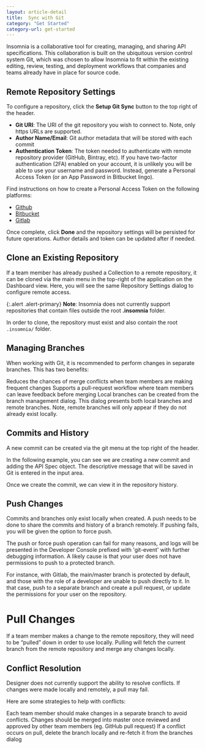 ```yaml
---
layout: article-detail
title:  Sync with Git
category: "Get Started"
category-url: get-started
---
```


Insomnia is a collaborative tool for creating, managing, and sharing API specifications. This collaboration is built on the ubiquitous version control system Git, which was chosen to allow Insomnia to fit within the existing editing, review, testing, and deployment workflows that companies and teams already have in place for source code.

## Remote Repository Settings

To configure a repository, click the **Setup Git Sync** button to the top right of the header.

* **Git URI**: The URI of the git repository you wish to connect to. Note, only https URLs are supported.
* **Author Name/Email**: Git author metadata that will be stored with each commit
* **Authentication Token**: The token needed to authenticate with remote repository provider (GitHub, Bintray, etc). If you have two-factor authentication (2FA) enabled on your account, it is unlikely you will be able to use your username and password. Instead, generate a Personal Access Token (or an App Password in Bitbucket lingo). 

Find instructions on how to create a Personal Access Token on the following platforms:

* [Github](https://docs.github.com/en/github/authenticating-to-github/keeping-your-account-and-data-secure/creating-a-personal-access-token)
* [Bitbucket](https://support.atlassian.com/bitbucket-cloud/docs/app-passwords/)
* [Gitlab](https://docs.gitlab.com/ee/user/profile/personal_access_tokens.html)

Once complete, click **Done** and the repository settings will be persisted for future operations. Author details and token can be updated after if needed.

## Clone an Existing Repository

If a team member has already pushed a Collection to a remote repository, it can be cloned via the main menu in the top-right of the application on the Dashboard view. Here, you will see the same Repository Settings dialog to configure remote access.

{:.alert .alert-primary}
**Note**: Insomnia does not currently support repositories that contain files outside the root **.insomnia** folder.

In order to clone, the repository must exist and also contain the root `.insomnia/` folder.

## Managing Branches
When working with Git, it is recommended to perform changes in separate branches. This has two benefits:

Reduces the chances of merge conflicts when team members are making frequent changes
Supports a pull-request workflow where team members can leave feedback before merging
Local branches can be created from the branch management dialog. This dialog presents both local branches and remote branches. Note, remote branches will only appear if they do not already exist locally.

## Commits and History
A new commit can be created via the git menu at the top right of the header.

In the following example, you can see we are creating a new commit and adding the API Spec object. The descriptive message that will be saved in Git is entered in the input area.

Once we create the commit, we can view it in the repository history.

## Push Changes
Commits and branches only exist locally when created. A push needs to be done to share the commits and history of a branch remotely. If pushing fails, you will be given the option to force push.

The push or force push operation can fail for many reasons, and logs will be presented in the Developer Console prefixed with 'git-event' with further debugging information. A likely cause is that your user does not have permissions to push to a protected branch. 

For instance, with Gitlab, the main/master branch is protected by default, and those with the role of a developer are unable to push directly to it. In that case, push to a separate branch and create a pull request, or update the permissions for your user on the repository.

# Pull Changes
If a team member makes a change to the remote repository, they will need to be “pulled” down in order to use locally. Pulling will fetch the current branch from the remote repository and merge any changes locally.

## Conflict Resolution
Designer does not currently support the ability to resolve conflicts. If changes were made locally and remotely, a pull may fail.

Here are some strategies to help with conflicts:

Each team member should make changes in a separate branch to avoid conflicts. Changes should be merged into master once reviewed and approved by other team members (eg. GitHub pull request)
If a conflict occurs on pull, delete the branch locally and re-fetch it from the branches dialog